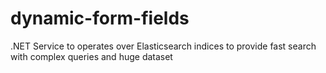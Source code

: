 # dynamic-form-fields
.NET Service to operates over Elasticsearch indices to provide fast search with complex queries and huge dataset
